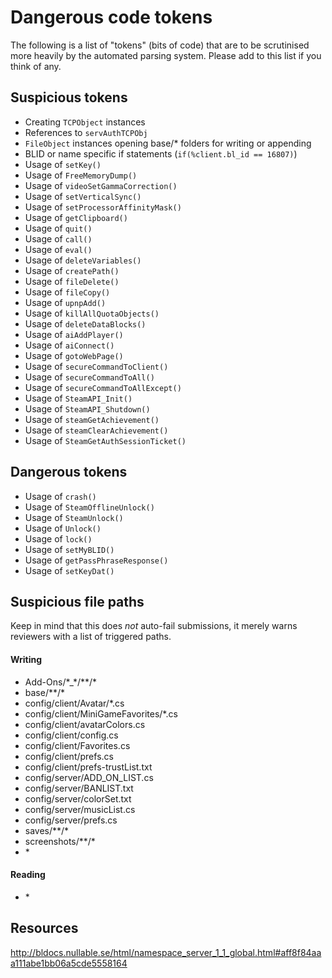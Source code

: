 # Dangerous code tokens

The following is a list of "tokens" (bits of code) that are to be scrutinised more heavily by the automated parsing system.
Please add to this list if you think of any.

## Suspicious tokens

 * Creating `TCPObject` instances
 * References to `servAuthTCPObj`
 * `FileObject` instances opening base/* folders for writing or appending
 * BLID or name specific if statements (`if(%client.bl_id == 16807)`)
 * Usage of `setKey()`
 * Usage of `FreeMemoryDump()`
 * Usage of `videoSetGammaCorrection()`
 * Usage of `setVerticalSync()`
 * Usage of `setProcessorAffinityMask()`
 * Usage of `getClipboard()`
 * Usage of `quit()`
 * Usage of `call()`
 * Usage of `eval()`
 * Usage of `deleteVariables()`
 * Usage of `createPath()`
 * Usage of `fileDelete()`
 * Usage of `fileCopy()`
 * Usage of `upnpAdd()`
 * Usage of `killAllQuotaObjects()`
 * Usage of `deleteDataBlocks()`
 * Usage of `aiAddPlayer()`
 * Usage of `aiConnect()`
 * Usage of `gotoWebPage()`
 * Usage of `secureCommandToClient()`
 * Usage of `secureCommandToAll()`
 * Usage of `secureCommandToAllExcept()`
 * Usage of `SteamAPI_Init()`
 * Usage of `SteamAPI_Shutdown()`
 * Usage of `steamGetAchievement()`
 * Usage of `steamClearAchievement()`
 * Usage of `SteamGetAuthSessionTicket()`

## Dangerous tokens

 * Usage of `crash()`
 * Usage of `SteamOfflineUnlock()`
 * Usage of `SteamUnlock()`
 * Usage of `Unlock()`
 * Usage of `lock()`
 * Usage of `setMyBLID()`
 * Usage of `getPassPhraseResponse()`
 * Usage of `setKeyDat()`

## Suspicious file paths

Keep in mind that this does *not* auto-fail submissions, it merely warns reviewers with a list of triggered paths.

#### Writing

 * Add-Ons/\*_\*/\*\*/\*
 * base/\*\*/\*
 * config/client/Avatar/\*.cs
 * config/client/MiniGameFavorites/\*.cs
 * config/client/avatarColors.cs
 * config/client/config.cs
 * config/client/Favorites.cs
 * config/client/prefs.cs
 * config/client/prefs-trustList.txt
 * config/server/ADD\_ON\_LIST.cs
 * config/server/BANLIST.txt
 * config/server/colorSet.txt
 * config/server/musicList.cs
 * config/server/prefs.cs
 * saves/\*\*/\*
 * screenshots/\*\*/\*
 * \*

#### Reading

 * \*

## Resources

http://bldocs.nullable.se/html/namespace_server_1_1_global.html#aff8f84aaa111abe1bb06a5cde5558164

